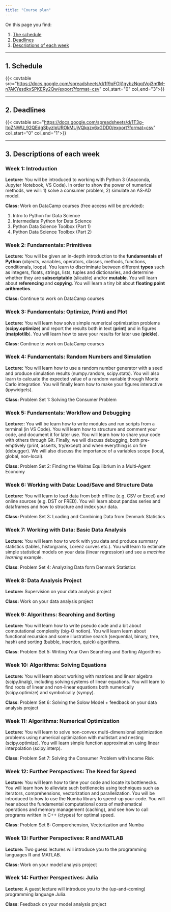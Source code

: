 ```yaml
---
title: "Course plan"
---
```


On this page you find:

1. [The schedule](#schedule)
2. [Deadlines](#deadlines)
3. [Descriptions of each week](#descriptions)

***

## <a name="schedule"></a>1. Schedule 

{{< csvtable src="https://docs.google.com/spreadsheets/d/1f9qFOIj1gybzNqqtVoj3m1M-n7AKYesdkxSPKERy2Qw/export?format=csv" col_start="0" col_end="3">}}

***

## <a name="deadlines"></a>2. Deadlines

{{< csvtable src="https://docs.google.com/spreadsheets/d/1T3g-ltqZNWU_92QEdgSbyzlpUROkMUjVQkqzv6xGDD0/export?format=csv" col_start="0" col_end="1">}}

***

## <a name="descriptions"></a>3. Descriptions of each week 

### Week 1: Introduction

**Lecture:** You will be introduced to working with Python 3 (Anaconda, Jupyter Notebook, VS Code). In order to show the power of numerical methods, we will: 1) solve a consumer problem, 2) simulate an AS-AD model.

**Class:** Work on DataCamp courses (free access will be provided):

1. Intro to Python for Data Science
2. Intermediate Python for Data Science
3. Python Data Science Toolbox (Part 1)
4. Python Data Science Toolbox (Part 2)

### Week 2: Fundamentals: Primitives

**Lecture:** You will be given an in-depth introduction to the **fundamentals of Python** (objects, variables, operators, classes, methods, functions, conditionals, loops). You learn to discriminate between different **types** such as integers, floats, strings, lists, tuples and dictionaries, and determine whether they are **subscriptable** (slicable) and/or **mutable**. You will learn about **referencing** and **copying**. You will learn a tiny bit about **floating point arithmetics**.

**Class:** Continue to work on DataCamp courses

### Week 3: Fundamentals: Optimize, Printi and Plot

**Lecture:** You will learn how solve simple numerical optimization problems (**scipy.optimize**) and report the results both in text (**print**) and in figures (**matplotlib**). You will learn how to save your results for later use (**pickle**).

**Class:** Continue to work on DataCamp courses

### Week 4: Fundamentals: Random Numbers and Simulation

**Lecture:** You will learn how to use a random number generator with a seed and produce simulation results (numpy.random, scipy.stats). You will also learn to calcuate the expected value of a random variable through Monte Carlo integration. You will finally learn how to make your figures interactive (ipywidgets).

**Class:** Problem Set 1: Solving the Consumer Problem

### Week 5: Fundamentals: Workflow and Debugging

**Lecture::** You will be learn how to write modules and run scripts from a terminal (in VS Code). You will learn how to structure and comment your code, and document it for later use. You will learn how to share your code with others through Git. Finally, we will discuss debugging, both pre-emptively (print, asserts, try/except) and when everything is on fire (debugger). We will also discuss the importance of a variables scope (local, global, non-local).

**Class:** Problem Set 2: Finding the Walras Equilibrium in a Multi-Agent Economy 

### Week 6: Working with Data: Load/Save and Structure Data

**Lecture:** You will learn to load data from both offline (e.g. CSV or Excel) and online sources (e.g. DST or FRED). You will learn about pandas series and dataframes and how to structure and index your data. 

**Class:** Problem Set 3: Loading and Combining Data from Denmark Statistics

### Week 7: Working with Data: Basic Data Analysis

**Lecture:** You will learn how to work with you data and produce summary statistics (tables, historgrams, Lorenz curves etc.). You will learn to estimate simple statistical models on your data (linear regression) and see a *machine learning* example.

**Class**: Problem Set 4: Analyzing Data form Denmark Statistics

### Week 8:  Data Analysis Project

**Lecture:** Supervision on your data analysis project

**Class:** Work on your data analysis project

### Week 9: Algorithms: Searching and Sorting

**Lecture:** You will learn how to write pseudo code and a bit about computational complexity (big-O notion). You will learn learn about functional recursion and some illustrative search (sequential, binary, tree, hash) and sorting (bubble, insertion, quick) algorithms.

**Class**: Problem Set 5: Writing Your Own Searching and Sorting Algorithms

### Week 10: Algorithms: Solving Equations

**Lecture:** You will learn about working with matrices and linear algebra (scipy.linalg), including solving systems of linear equations. You will learn to find roots of linear and non-linear equations both numerically (scipy.optimize) and symbolically (sympy).

**Class**: Problem Set 6: Solving the Solow Model + feedback on your data analysis project

### Week 11: Algorithms: Numerical Optimization

**Lecture:** You will learn to solve non-convex multi-dimensional optimization problems using numerical optimization with multistart and nesting (scipy.optimize). You will learn simple function approximation using linear interpolation (scipy.interp). 

**Class**: Problem Set 7: Solving the Consumer Problem with Income Risk

### Week 12: Further Perspectives: The Need for Speed

**Lecture:** You will learn how to time your code and locate its bottlenecks. You will learn how to alleviate such bottlenecks using techniques such as iterators, comprehensions, vectorization and parallelization. You will be introduced to how  to use the Numba library to speed-up your code. You will hear about the fundamental computational costs of mathematical operations and memory management (caching), and see how to call programs written in C++ (ctypes) for optimal speed.

**Class**: Problem Set 8: Comperehension, Vectorization and Numba

### Week 13: Further Perspectives: R and MATLAB

**Lecture:** Two guess lectures will introduce you to the programming languages R and MATLAB.

**Class:** Work on your model analysis project

### Week 14: Further Perspectives: Julia

**Lecture:** A guest lecture will introduce you to the (up-and-coming) programming language Julia.

**Class**: Feedback on your model analysis project

